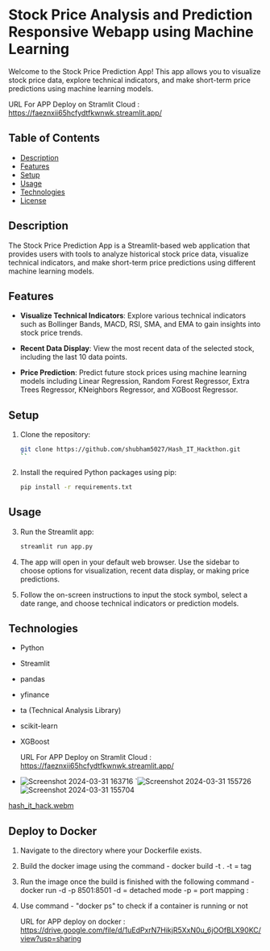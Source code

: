 # Stock Price Analysis and Prediction Responsive Webapp using Machine Learning

Welcome to the Stock Price Prediction App! This app allows you to visualize stock price data, explore technical indicators, and make short-term price predictions using machine learning models.

URL For APP Deploy on Stramlit Cloud : https://faeznxii65hcfydtfkwnwk.streamlit.app/

## Table of Contents

- [Description](#description)
- [Features](#features)
- [Setup](#setup)
- [Usage](#usage)
- [Technologies](#technologies)
- [License](#license)

## Description

The Stock Price Prediction App is a Streamlit-based web application that provides users with tools to analyze historical stock price data, visualize technical indicators, and make short-term price predictions using different machine learning models.

## Features

- **Visualize Technical Indicators**: Explore various technical indicators such as Bollinger Bands, MACD, RSI, SMA, and EMA to gain insights into stock price trends.

- **Recent Data Display**: View the most recent data of the selected stock, including the last 10 data points.

- **Price Prediction**: Predict future stock prices using machine learning models including Linear Regression, Random Forest Regressor, Extra Trees Regressor, KNeighbors Regressor, and XGBoost Regressor.

## Setup

1. Clone the repository:
   ```sh
   git clone https://github.com/shubham5027/Hash_IT_Hackthon.git
   ``

2. Install the required Python packages using pip:
   ```sh
   pip install -r requirements.txt
   ```

## Usage

3. Run the Streamlit app:
   ```sh
   streamlit run app.py
   ```

2. The app will open in your default web browser. Use the sidebar to choose options for visualization, recent data display, or making price predictions.

3. Follow the on-screen instructions to input the stock symbol, select a date range, and choose technical indicators or prediction models.

## Technologies

- Python
- Streamlit
- pandas
- yfinance
- ta (Technical Analysis Library)
- scikit-learn
- XGBoost

  URL For APP Deploy on Stramlit Cloud : https://faeznxii65hcfydtfkwnwk.streamlit.app/

- ![Screenshot 2024-03-31 163716](https://github.com/shubham5027/Hash_IT_Hackthon/assets/132193443/ad521cac-00c9-4335-a6cc-058d68be23fd)
`![Screenshot 2024-03-31 155726](https://github.com/shubham5027/Hash_IT_Hackthon/assets/132193443/5459fd7d-5534-4cd2-8909-eb081a8289d1)
![Screenshot 2024-03-31 155704](https://github.com/shubham5027/Hash_IT_Hackthon/assets/132193443/20c2132d-c897-455c-8548-11ba1c479cb3)



[hash_it_hack.webm](https://github.com/shubham5027/Hash_IT_Hackthon/assets/132193443/e78a82d2-6dd8-4d49-aecf-179f266072b9)

## Deploy to Docker 

1. Navigate to the directory where your Dockerfile exists.

2. Build the docker image using the command -
     docker build -t <image-name> .
     -t = tag

3. Run the image once the build is finished with the following command -
   docker run -d -p 8501:8501 <image-name>
      -d = detached mode
      -p = port mapping <local host >:<container host>

4. Use command - 
    "docker ps" to check if a container is running or not
     

      URL for APP deploy on docker : https://drive.google.com/file/d/1uEdPxrN7HikjR5XxN0u_6jOOfBLX90KC/view?usp=sharing